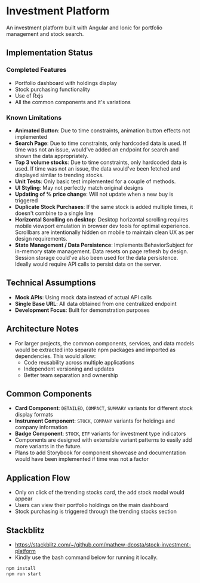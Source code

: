 # Investment Platform

An investment platform built with Angular and Ionic for portfolio management and stock search.

## Implementation Status

### Completed Features

- Portfolio dashboard with holdings display
- Stock purchasing functionality
- Use of Rxjs
- All the common components and it's variations

### Known Limitations

- **Animated Button**: Due to time constraints, animation button effects not implemented
- **Search Page**: Due to time constraints, only hardcoded data is used. If time was not an issue, would've added an endpoint for search and shown the data appropriately.
- **Top 3 volume stocks**: Due to time constraints, only hardcoded data is used. If time was not an issue, the data would've been fetched and displayed similar to trending stocks.
- **Unit Tests**: Only basic test implemented for a couple of methods.
- **UI Styling**: May not perfectly match original designs
- **Updating of % price change**: Will not update when a new buy is triggered
- **Duplicate Stock Purchases**: If the same stock is added multiple times, it doesn't combine to a single line
- **Horizontal Scrolling on desktop**: Desktop horizontal scrolling requires mobile viewport emulation in browser dev tools for optimal experience. Scrollbars are intentionally hidden on mobile to maintain clean UX as per design requirements.
- **State Management / Data Persistence**: Implements BehaviorSubject for in-memory state management. Data resets on page refresh by design. Session storage could've also been used for the data persistence. Ideally would require API calls to persist data on the server.

## Technical Assumptions

- **Mock APIs**: Using mock data instead of actual API calls
- **Single Base URL**: All data obtained from one centralized endpoint
- **Development Focus**: Built for demonstration purposes

## Architecture Notes

- For larger projects, the common components, services, and data models would be extracted into separate npm packages and imported as dependencies. This would allow:
  - Code reusability across multiple applications
  - Independent versioning and updates
  - Better team separation and ownership

## Common Components

- **Card Component**: `DETAILED`, `COMPACT`, `SUMMARY` variants for different stock display formats
- **Instrument Component**: `STOCK`, `COMPANY` variants for holdings and company information
- **Badge Component**: `STOCK`, `ETF` variants for investment type indicators
- Components are designed with extensible variant patterns to easily add more variants in the future.
- Plans to add Storybook for component showcase and documentation would have been implemented if time was not a factor

## Application Flow

- Only on click of the trending stocks card, the add stock modal would appear
- Users can view their portfolio holdings on the main dashboard
- Stock purchasing is triggered through the trending stocks section

## Stackblitz

- https://stackblitz.com/~/github.com/mathew-dcosta/stock-investment-platform
- Kindly use the bash command below for running it locally.

```bash
npm install
npm run start
```
